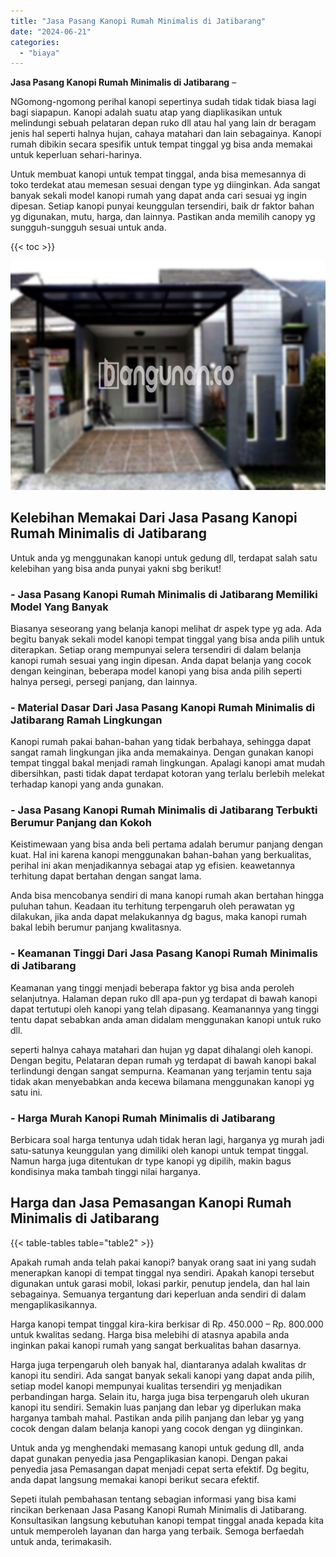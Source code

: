 ```yaml
---
title: "Jasa Pasang Kanopi Rumah Minimalis di Jatibarang"
date: "2024-06-21"
categories: 
  - "biaya"
---
```


**Jasa Pasang Kanopi Rumah Minimalis di Jatibarang** –

NGomong-ngomong perihal kanopi sepertinya sudah tidak tidak biasa lagi bagi siapapun. Kanopi adalah suatu atap yang diaplikasikan untuk melindungi sebuah pelataran depan ruko dll atau hal yang lain dr beragam jenis hal seperti halnya hujan, cahaya matahari dan lain sebagainya. Kanopi rumah dibikin secara spesifik untuk tempat tinggal yg bisa anda memakai untuk keperluan sehari-harinya.

Untuk membuat kanopi untuk tempat tinggal, anda bisa memesannya di toko terdekat atau memesan sesuai dengan type yg diinginkan. Ada sangat banyak sekali model kanopi rumah yang dapat anda cari sesuai yg ingin dipesan. Setiap kanopi punyai keunggulan tersendiri, baik dr faktor bahan yg digunakan, mutu, harga, dan lainnya. Pastikan anda memilih canopy yg sungguh-sungguh sesuai untuk anda.

{{< toc >}}

![Jasa Pasang Kanopi Rumah Minimalis di Jatibarang](/images/harga-kanopi-minimalis-29.png)

## Kelebihan Memakai Dari Jasa Pasang Kanopi Rumah Minimalis di Jatibarang

Untuk anda yg menggunakan kanopi untuk gedung dll, terdapat salah satu kelebihan yang bisa anda punyai yakni sbg berikut!

### \- Jasa Pasang Kanopi Rumah Minimalis di Jatibarang Memiliki Model Yang Banyak

Biasanya seseorang yang belanja kanopi melihat dr aspek type yg ada. Ada begitu banyak sekali model kanopi tempat tinggal yang bisa anda pilih untuk diterapkan. Setiap orang mempunyai selera tersendiri di dalam belanja kanopi rumah sesuai yang ingin dipesan. Anda dapat belanja yang cocok dengan keinginan, beberapa model kanopi yang bisa anda pilih seperti halnya persegi, persegi panjang, dan lainnya.

### \- Material Dasar Dari Jasa Pasang Kanopi Rumah Minimalis di Jatibarang Ramah Lingkungan

Kanopi rumah pakai bahan-bahan yang tidak berbahaya, sehingga dapat sangat ramah lingkungan jika anda memakainya. Dengan gunakan kanopi tempat tinggal bakal menjadi ramah lingkungan. Apalagi kanopi amat mudah dibersihkan, pasti tidak dapat terdapat kotoran yang terlalu berlebih melekat terhadap kanopi yang anda gunakan.

### \- Jasa Pasang Kanopi Rumah Minimalis di Jatibarang Terbukti Berumur Panjang dan Kokoh

Keistimewaan yang bisa anda beli pertama adalah berumur panjang dengan kuat. Hal ini karena kanopi menggunakan bahan-bahan yang berkualitas, perihal ini akan menjadikannya sebagai atap yg efisien. keawetannya terhitung dapat bertahan dengan sangat lama.

Anda bisa mencobanya sendiri di mana kanopi rumah akan bertahan hingga puluhan tahun. Keadaan itu terhitung terpengaruh oleh perawatan yg dilakukan, jika anda dapat melakukannya dg bagus, maka kanopi rumah bakal lebih berumur panjang kwalitasnya.

### \- Keamanan Tinggi Dari Jasa Pasang Kanopi Rumah Minimalis di Jatibarang

Keamanan yang tinggi menjadi beberapa faktor yg bisa anda peroleh selanjutnya. Halaman depan ruko dll apa-pun yg terdapat di bawah kanopi dapat tertutupi oleh kanopi yang telah dipasang. Keamanannya yang tinggi tentu dapat sebabkan anda aman didalam menggunakan kanopi untuk ruko dll.

seperti halnya cahaya matahari dan hujan yg dapat dihalangi oleh kanopi. Dengan begitu, Pelataran depan rumah yg terdapat di bawah kanopi bakal terlindungi dengan sangat sempurna. Keamanan yang terjamin tentu saja tidak akan menyebabkan anda kecewa bilamana menggunakan kanopi yg satu ini.

### \- Harga Murah Kanopi Rumah Minimalis di Jatibarang

Berbicara soal harga tentunya udah tidak heran lagi, harganya yg murah jadi satu-satunya keunggulan yang dimiliki oleh kanopi untuk tempat tinggal. Namun harga juga ditentukan dr type kanopi yg dipilih, makin bagus kondisinya maka tambah tinggi nilai harganya.

## Harga dan Jasa Pemasangan Kanopi Rumah Minimalis di Jatibarang

{{< table-tables table="table2" >}}

Apakah rumah anda telah pakai kanopi? banyak orang saat ini yang sudah menerapkan kanopi di tempat tinggal nya sendiri. Apakah kanopi tersebut digunakan untuk garasi mobil, lokasi parkir, penutup jendela, dan hal lain sebagainya. Semuanya tergantung dari keperluan anda sendiri di dalam mengaplikasikannya.

Harga kanopi tempat tinggal kira-kira berkisar di Rp. 450.000 – Rp. 800.000 untuk kwalitas sedang. Harga bisa melebihi di atasnya apabila anda inginkan pakai kanopi rumah yang sangat berkualitas bahan dasarnya.

Harga juga terpengaruh oleh banyak hal, diantaranya adalah kwalitas dr kanopi itu sendiri. Ada sangat banyak sekali kanopi yang dapat anda pilih, setiap model kanopi mempunyai kualitas tersendiri yg menjadikan perbandingan harga. Selain itu, harga juga bisa terpengaruh oleh ukuran kanopi itu sendiri. Semakin luas panjang dan lebar yg diperlukan maka harganya tambah mahal. Pastikan anda pilih panjang dan lebar yg yang cocok dengan dalam belanja kanopi yang cocok dengan yg diinginkan.

Untuk anda yg menghendaki memasang kanopi untuk gedung dll, anda dapat gunakan penyedia jasa Pengaplikasian kanopi. Dengan pakai penyedia jasa Pemasangan dapat menjadi cepat serta efektif. Dg begitu, anda dapat langsung memakai kanopi berikut secara efektif.

Sepeti itulah pembahasan tentang sebagian informasi yang bisa kami rincikan berkenaan Jasa Pasang Kanopi Rumah Minimalis di Jatibarang. Konsultasikan langsung kebutuhan kanopi tempat tinggal anada kepada kita untuk memperoleh layanan dan harga yang terbaik. Semoga berfaedah untuk anda, terimakasih.
